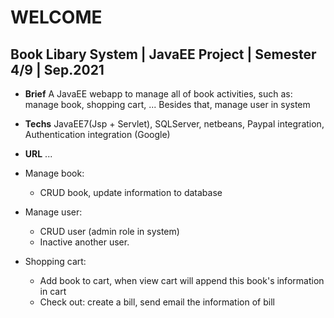 # WELCOME

## Book Libary System | JavaEE Project | Semester 4/9 | Sep.2021

- **Brief** A JavaEE webapp to manage all of book activities, such as: manage book, shopping cart, ... Besides that, manage user in system
- **Techs** JavaEE7(Jsp + Servlet), SQLServer, netbeans, Paypal integration, Authentication integration (Google)
- **URL** ...

- Manage book:
  - CRUD book, update information to database
- Manage user:
  - CRUD user (admin role in system)
  - Inactive another user.
- Shopping cart:
  - Add book to cart, when view cart will append this book's information in cart
  - Check out: create a bill, send email the information of bill
